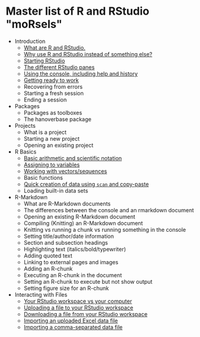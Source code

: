 # Master list of R and RStudio "moRsels"

- Introduction
    - [What are R and RStudio.](morsels/whatAreRAndRStudio.md)
    - [Why use R and RStudio instead of something else?](morsels/whyRStudio.md)
    - [Starting RStudio](morsels/loggingToRStudio.md)
    - [The different RStudio panes](morsels/RStudioSections.md)
    - [Using the console, including help and history](morsels/WorkingWithConsole.md)
    - [Getting ready to work](morsels/gettingReadyToWork.md)
    - Recovering from errors
    - Starting a fresh session
    - Ending a session
- Packages
    - Packages as toolboxes
    - The hanoverbase package
- Projects
    - What is a project
    - Starting a new project
    - Opening an existing project
- R Basics
    - [Basic arithmetic and scientific notation](morsels/arithmetic.md)
    - [Assigning to variables](morsels/variableAssignment.md)
    - [Working with vectors/sequences](morsels/vectors.md)
    - Basic functions
    - [Quick creation of data using `scan` and copy-paste](morsels/usingScan.md)
    - Loading built-in data sets
- R-Markdown
    - What are R-Markdown documents
    - The differences between the console and an rmarkdown document
    - Opening an existing R-Markdown document
    - Compiling (Knitting) an R-Markdown document
    - Knitting vs running a chunk vs running something in the console
    - Setting title/author/date information
    - Section and subsection headings
    - Highlighting text (italics/bold/typewriter)
    - Adding quoted text
    - Linking to external pages and images
    - Adding an R-chunk
    - Executing an R-chunk in the document
    - Setting an R-chunk to execute but not show output
    - Setting figure size for an R-chunk
- Interacting with Files
    - [Your RStudio workspace vs your computer](morsels/workspaceVsComputer.md)
    - [Uploading a file to your RStudio workspace](morsels/uploadFiles.md)
    - [Downloading a file from your RStudio workspace](morsels/downloadFiles.md)
    - [Importing an uploaded Excel data file](morsels/loadingExcel.md)
    - [Importing a comma-separated data file](morsels/loadingDataCSV.md)
